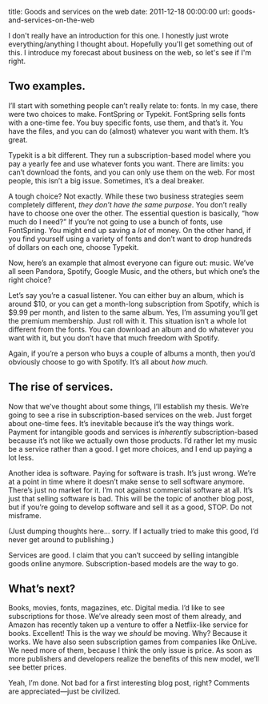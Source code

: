 title: Goods and services on the web
date: 2011-12-18 00:00:00
url: goods-and-services-on-the-web

<p>I don't really have an introduction for this one. I honestly just wrote everything/anything I thought about. Hopefully you'll get something out of this. I introduce my forecast about business on the web, so let's see if I'm right.</p><h2>Two examples.</h2> <p>I’ll start with something people can’t really relate to: fonts. In my case, there were two choices to make. FontSpring or Typekit. FontSpring sells fonts with a one-time fee. You buy specific fonts, use them, and that’s it. You have the files, and you can do (almost) whatever you want with them. It’s great.</p> <p>Typekit is a bit different. They run a subscription-based model where you pay a yearly fee and use whatever fonts you want. There are limits: you can’t download the fonts, and you can only use them on the web. For most people, this isn’t a big issue. Sometimes, it’s a deal breaker.</p> <p>A tough choice? Not exactly. While these two business strategies seem completely different, <em>they don’t have the same purpose</em>. You don’t really have to choose one over the other. The essential question is basically, “how much do I need?” If you’re not going to use a bunch of fonts, use FontSpring. You might end up saving a <em>lot</em> of money. On the other hand, if you find yourself using a variety of fonts and don’t want to drop hundreds of dollars on each one, choose Typekit.</p> <p>Now, here’s an example that almost everyone can figure out: music. We’ve all seen Pandora, Spotify, Google Music, and the others, but which one’s the right choice?</p> <p>Let’s say you’re a casual listener. You can either buy an album, which is around $10, or you can get a month-long subscription from Spotify, which is $9.99 per month, and listen to the same album. Yes, I’m assuming you’ll get the premium membership. Just roll with it. This situation isn’t a whole lot different from the fonts. You can download an album and do whatever you want with it, but you don’t have that much freedom with Spotify.</p> <p>Again, if you’re a person who buys a couple of albums a month, then you’d obviously choose to go with Spotify. It’s all about <em>how much</em>.</p> <h2>The rise of services.</h2> <p>Now that we’ve thought about some things, I’ll establish my thesis. We’re going to see a rise in subscription-based services on the web. Just forget about one-time fees. It’s inevitable because it’s the way things work. Payment for intangible goods and services is <em>inherently</em> subscription-based because it’s not like we actually own those products. I’d rather let my music be a service rather than a good. I get more choices, and I end up paying a lot less.</p> <p>Another idea is software. Paying for software is trash. It’s just wrong. We’re at a point in time where it doesn’t make sense to sell software anymore. There’s just no market for it. I’m not against commercial software at all. It’s just that selling software is bad. This will be the topic of another blog post, but if you’re going to develop software and sell it as a good, STOP. Do not misframe.</p> <p>(Just dumping thoughts here... sorry. If I actually tried to make this good, I’d never get around to publishing.)</p> <p>Services are good. I claim that you can’t succeed by selling intangible goods online anymore. Subscription-based models are the way to go.</p> <h2>What’s next?</h2> <p>Books, movies, fonts, magazines, etc. Digital media. I’d like to see subscriptions for those. We’ve already seen most of them already, and Amazon has recently taken up a venture to offer a Netflix-like service for books. Excellent! This is the way we <em>should</em> be moving. Why? Because it works. We have also seen subscription games from companies like OnLive. We need more of them, because I think the only issue is price. As soon as more publishers and developers realize the benefits of this new model, we’ll see better prices.</p> <p>Yeah, I’m done. Not bad for a first interesting blog post, right? Comments are appreciated&mdash;just be civilized.</p>

